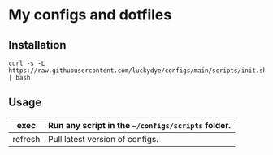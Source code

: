# My configs and dotfiles

## Installation
```
curl -s -L https://raw.githubusercontent.com/luckydye/configs/main/scripts/init.sh | bash
```


## Usage

| exec    | Run any script in the `~/configs/scripts` folder. |
|---------|---------------------------------------------------|
| refresh | Pull latest version of configs.                   |
